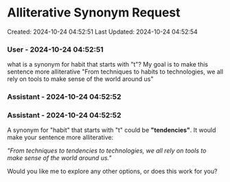 # Alliterative Synonym Request

Created: 2024-10-24 04:52:51
Last Updated: 2024-10-24 04:52:54

### User - 2024-10-24 04:52:51

what is a synonym for habit that starts with "t"? My goal is to make this sentence more alliterative "From techniques to habits to technologies, we all rely on tools to make sense of the world around us"

### Assistant - 2024-10-24 04:52:52



### Assistant - 2024-10-24 04:52:52

A synonym for "habit" that starts with "t" could be **"tendencies"**. It would make your sentence more alliterative:

*"From techniques to tendencies to technologies, we all rely on tools to make sense of the world around us."*

Would you like me to explore any other options, or does this work for you?

